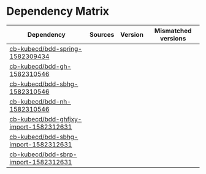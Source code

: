 # Dependency Matrix

Dependency | Sources | Version | Mismatched versions
---------- | ------- | ------- | -------------------
[cb-kubecd/bdd-spring-1582309434](https://github.com/cb-kubecd/bdd-spring-1582309434.git) |  | []() | 
[cb-kubecd/bdd-gh-1582310546](https://github.com/cb-kubecd/bdd-gh-1582310546.git) |  | []() | 
[cb-kubecd/bdd-sbhg-1582310546](https://github.com/cb-kubecd/bdd-sbhg-1582310546.git) |  | []() | 
[cb-kubecd/bdd-nh-1582310546](https://github.com/cb-kubecd/bdd-nh-1582310546.git) |  | []() | 
[cb-kubecd/bdd-ghfjxy-import-1582312631](https://github.com/cb-kubecd/bdd-ghfjxy-import-1582312631.git) |  | []() | 
[cb-kubecd/bdd-sbhg-import-1582312631](https://github.com/cb-kubecd/bdd-sbhg-import-1582312631.git) |  | []() | 
[cb-kubecd/bdd-sbrp-import-1582312631](https://github.com/cb-kubecd/bdd-sbrp-import-1582312631.git) |  | []() | 
